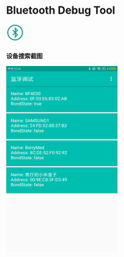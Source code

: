 # Bluetooth Debug Tool

<img src="icon.png"></img>

### 设备搜索截图
<img src="image1.png" width="300px" height="500px"/>
